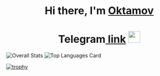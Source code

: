 <h1 align="center">Hi there, I'm <a href="mr006developer@gmail.com" target="_blank">Oktamov</a> 
<h1 align="center">Telegram<a href="https://t.me/Tg_messanger" target="_blank"> link</a>
<img src="https://github.com/blackcater/blackcater/raw/main/images/Hi.gif" height="32"/></h1>

![Overall Stats](https://github-readme-stats.vercel.app/api?username=oktamov&count_private=true&show_icons=true&hide=contribs&theme=onedark)
![Top Languages Card](https://github-readme-stats.vercel.app/api/top-langs/?username=oktamov&theme=onedark)

[![trophy](https://github-profile-trophy.vercel.app/?username=oktamov&theme=onedark)](https://github.com/oktamov/github-profile-trophy)
